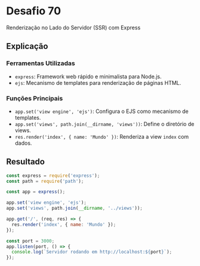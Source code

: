 # Desafio 70

Renderização no Lado do Servidor (SSR) com Express

## Explicação

### Ferramentas Utilizadas

- `express`: Framework web rápido e minimalista para Node.js.
- `ejs`: Mecanismo de templates para renderização de páginas HTML.

### Funções Principais

- `app.set('view engine', 'ejs')`: Configura o EJS como mecanismo de templates.
- `app.set('views', path.join(__dirname, 'views'))`: Define o diretório de views.
- `res.render('index', { name: 'Mundo' })`: Renderiza a view `index` com dados.

## Resultado

```js
const express = require('express');
const path = require('path');

const app = express();

app.set('view engine', 'ejs');
app.set('views', path.join(__dirname, '../views'));

app.get('/', (req, res) => {
  res.render('index', { name: 'Mundo' });
});

const port = 3000;
app.listen(port, () => {
  console.log(`Servidor rodando em http://localhost:${port}`);
});
```